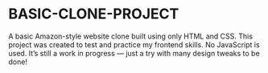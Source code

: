 # BASIC-CLONE-PROJECT
A basic Amazon-style website clone built using only HTML and CSS. This project was created to test and practice my frontend skills. No JavaScript is used. It’s still a work in progress — just a try with many design tweaks to be done!
